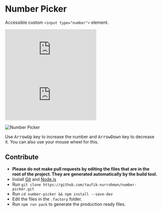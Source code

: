 Number Picker
=============

Accessible custom `<input type="number">` element.

![index.js](https://img.shields.io/github/size/taufik-nurrohman/number-picker/index.js?branch=main&color=%23f1e05a&label=index.js&labelColor=%231f2328&style=flat-square)
![index.min.js](https://img.shields.io/github/size/taufik-nurrohman/number-picker/index.min.js?branch=main&color=%23f1e05a&label=index.min.js&labelColor=%231f2328&style=flat-square)

<picture>
  <source media="(prefers-color-scheme: dark)" srcset="https://github.com/user-attachments/assets/311c9dbf-90ab-47e2-ad45-d5af7e3fe080">
  <source media="(prefers-color-scheme: light)" srcset="https://github.com/user-attachments/assets/1dec3cb5-a717-4db7-83f1-83ecf2f620bd">
  <img alt="Number Picker" src="https://github.com/user-attachments/assets/1dec3cb5-a717-4db7-83f1-83ecf2f620bd">
</picture>

Use <kbd>ArrowUp</kbd> key to increase the number and <kbd>ArrowDown</kbd> key to decrease it. You can also use your mouse wheel for this.

Contribute
----------

 - **Please do not make pull requests by editing the files that are in the root of the project. They are generated
   automatically by the build tool.**
 - Install [Git](https://en.wikipedia.org/wiki/Git) and [Node.js](https://en.wikipedia.org/wiki/Node.js)
 - Run `git clone https://github.com/taufik-nurrohman/number-picker.git`
 - Run `cd number-picker && npm install --save-dev`
 - Edit the files in the `.factory` folder.
 - Run `npm run pack` to generate the production ready files.